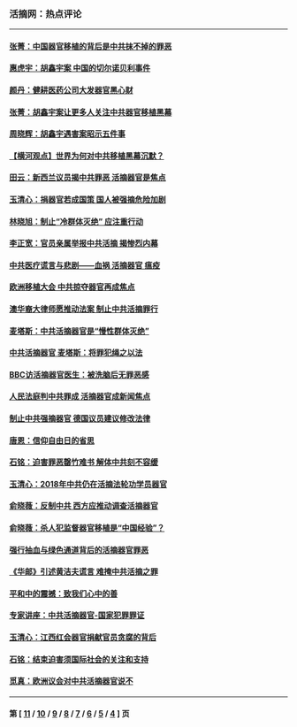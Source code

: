 ### 活摘网：热点评论
---
#### [张菁：中国器官移植的背后是中共抹不掉的罪恶](../../pages/nf5879/n13974977.md?08210430) 
#### [惠虎宇：胡鑫宇案 中国的切尔诺贝利事件](../../pages/nf5879/n13942916.md?08210430) 
#### [颜丹：健耕医药公司大发器官黑心财](../../pages/nf5879/n13940134.md?08210430) 
#### [张菁：胡鑫宇案让更多人关注中共器官移植黑幕](../../pages/nf5879/n13929073.md?08210430) 
#### [周晓辉：胡鑫宇遇害案昭示五件事](../../pages/nf5879/n13921870.md?08210430) 
#### [【横河观点】世界为何对中共移植黑幕沉默？](../../pages/nf5879/n13244249.md?08210430) 
#### [田云：新西兰议员揭中共罪恶 活摘器官是焦点](../../pages/nf5879/n13070629.md?08210430) 
#### [玉清心：捐器官若成国策 国人被强摘危险加剧](../../pages/nf5879/n12802713.md?08210430) 
#### [林晓旭：制止“冷群体灭绝” 应注重行动](../../pages/nf5879/n12779736.md?08210430) 
#### [李正宽：官员亲属举报中共活摘 揭惨烈内幕](../../pages/nf5879/n12684490.md?08210430) 
#### [中共医疗谎言与悲剧——血祸 活摘器官 瘟疫](../../pages/nf5879/n12372103.md?08210430) 
#### [欧洲移植大会 中共掠夺器官再成焦点](../../pages/nf5879/n11538883.md?08210430) 
#### [澳华裔大律师愿推动法案 制止中共活摘罪行](../../pages/nf5879/n11377039.md?08210430) 
#### [麦塔斯：中共活摘器官是“慢性群体灭绝”](../../pages/nf5879/n11350529.md?08210430) 
#### [中共活摘器官 麦塔斯：将罪犯绳之以法](../../pages/nf5879/n11347973.md?08210430) 
#### [BBC访活摘器官医生：被洗脑后无罪恶感](../../pages/nf5879/n11335935.md?08210430) 
#### [人民法庭判中共罪成 活摘器官成新闻焦点](../../pages/nf5879/n11331578.md?08210430) 
#### [制止中共强摘器官 德国议员建议修改法律](../../pages/nf5879/n11249451.md?08210430) 
#### [唐恩：信仰自由日的省思](../../pages/nf5879/n11003525.md?08210430) 
#### [石铭：迫害罪恶罄竹难书  解体中共刻不容缓](../../pages/nf5879/n10942855.md?08210430) 
#### [玉清心：2018年中共仍在活摘法轮功学员器官](../../pages/nf5879/n10914646.md?08210430) 
#### [俞晓薇：反制中共 西方应推动调查活摘器官](../../pages/nf5879/n10794671.md?08210430) 
#### [俞晓薇：杀人犯监督器官移植是“中国经验”？](../../pages/nf5879/n10466427.md?08210430) 
#### [强行抽血与绿色通道背后的活摘器官罪恶](../../pages/nf5879/n10004708.md?08210430) 
#### [《华邮》引述黄洁夫谎言 难掩中共活摘之罪](../../pages/nf5879/n9642309.md?08210430) 
#### [平和中的震撼：致我们心中的善](../../pages/nf5879/n9021123.md?08210430) 
#### [专家讲座：中共活摘器官-国家犯罪罪证](../../pages/nf5879/n8828153.md?08210430) 
#### [玉清心：江西红会器官捐献官员贪腐的背后](../../pages/nf5879/n8522122.md?08210430) 
#### [石铭：结束迫害须国际社会的关注和支持](../../pages/nf5879/n8443497.md?08210430) 
#### [觅真：欧洲议会对中共活摘器官说不](../../pages/nf5879/n8337486.md?08210430) 

---
#### 第 [ [11](./11.md?08210430) / [10](./10.md?08210430) / [9](./9.md?08210430) / [8](./8.md?08210430) / [7](./7.md?08210430) / [6](./6.md?08210430) / [5](./5.md?08210430) / [4](./4.md?08210430) ] 页
